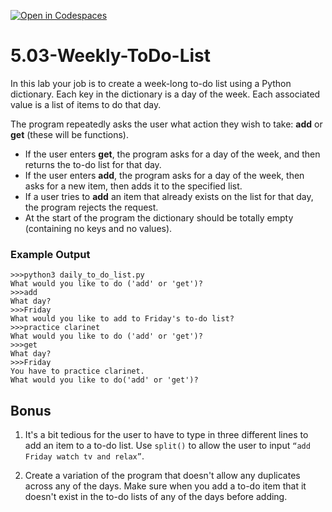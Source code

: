 [![Open in Codespaces](https://classroom.github.com/assets/launch-codespace-2972f46106e565e64193e422d61a12cf1da4916b45550586e14ef0a7c637dd04.svg)](https://classroom.github.com/open-in-codespaces?assignment_repo_id=18581822)
# 5.03-Weekly-ToDo-List

In this lab your job is to create a week-long to-do list using a Python dictionary. Each key in the dictionary is a day of the week. Each associated value is a list of items to do that day.

The program repeatedly asks the user what action they wish to take: **add** or **get** (these will be functions).

* If the user enters **get**, the program asks for a day of the week, and then returns the to-do list for that day.
* If the user enters **add**, the program asks for a day of the week, then asks for a new item, then adds it to the specified list.
* If a user tries to **add** an item that already exists on the list for that day, the program rejects the request.
* At the start of the program the dictionary should be totally empty (containing no keys and no values).

### Example Output

```
>>>python3 daily_to_do_list.py
What would you like to do ('add' or 'get')?
>>>add
What day?
>>>Friday
What would you like to add to Friday's to-do list?
>>>practice clarinet
What would you like to do ('add' or 'get')?
>>>get
What day?
>>>Friday
You have to practice clarinet.
What would you like to do('add' or 'get')?
```

## Bonus
1. It's a bit tedious for the user to have to type in three different lines to add an item to a to-do list. Use `split()` to allow the user to input `“add Friday watch tv and relax”`.

2. Create a variation of the program that doesn't allow any duplicates across any of the days. Make sure when you add a to-do item that it doesn't exist in the to-do lists of any of the days before adding.
